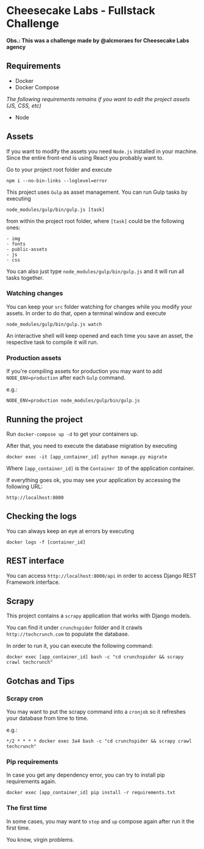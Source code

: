 # Cheesecake Labs - Fullstack Challenge

**Obs.: This was a challenge made by @alcmoraes for Cheesecake Labs agency**

## Requirements

- Docker
- Docker Compose

*The following requirements remains if you want to edit the project assets (JS, CSS, etc)*

- Node

## Assets

If you want to modify the assets you need ```Node.js``` installed in your machine. Since the entire front-end is using React
you probably want to.

Go to your project root folder and execute

    npm i --no-bin-links --loglevel=error

This project uses ```Gulp``` as asset management. You can run Gulp tasks by executing

    node_modules/gulp/bin/gulp.js [task]

from within the project root folder, where ```[task]``` could be the following ones:

    - img
    - fonts
    - public-assets
    - js
    - css

You can also just type ```node_modules/gulp/bin/gulp.js``` and it will run all tasks together.

### Watching changes

You can keep your ```src``` folder watching for changes while you modify your assets.
In order to do that, open a terminal window and execute

    node_modules/gulp/bin/gulp.js watch

An interactive shell will keep opened and each time you save an asset, the respective task to compile it will run.

### Production assets

If you're compiling assets for production you may want to add ```NODE_ENV=production``` after each ```Gulp``` command.

e.g.:

    NODE_ENV=production node_modules/gulp/bin/gulp.js

## Running the project

Run ```docker-compose up -d``` to get your containers up.

After that, you need to execute the database migration by executing

    docker exec -it [app_container_id] python manage.py migrate

Where ```[app_container_id]``` is the ```Container ID``` of the application container.

If everything goes ok, you may see your application by accessing the following URL:

    http://localhost:8000

## Checking the logs

You can always keep an eye at errors by executing

    docker logs -f [container_id]

## REST interface

You can access ```http://localhost:8000/api``` in order to access Django REST Framework interface.

## Scrapy

This project contains a ```scrapy``` application that works with Django models.

You can find it under ```crunchspider``` folder and it crawls ```http://techcrunch.com``` to populate the database.

In order to run it, you can execute the following command:

    docker exec [app_container_id] bash -c "cd crunchspider && scrapy crawl techcrunch"

## Gotchas and Tips

### Scrapy cron

You may want to put the scrapy command into a ```cronjob``` so it refreshes your database from time to time.

e.g.:
    
    */2 * * * * docker exec 3a4 bash -c "cd crunchspider && scrapy crawl techcrunch"

### Pip requirements

In case you get any dependency error, you can try to install pip requirements again.

    docker exec [app_container_id] pip install -r requirements.txt

### The first time

In some cases, you may want to ```stop``` and ```up``` compose again after run it the first time.

You know, virgin problems.




